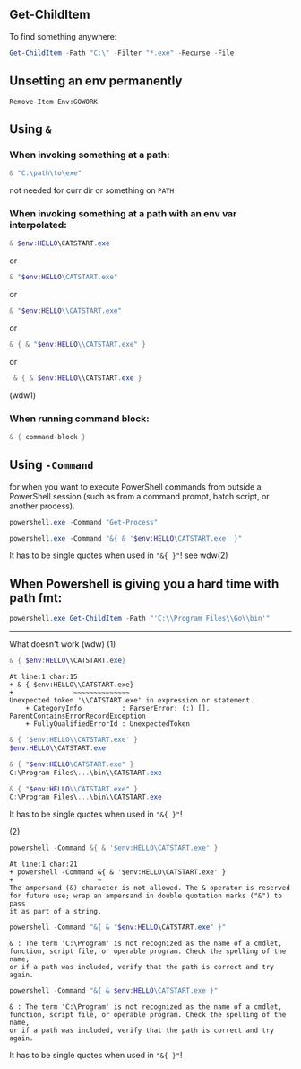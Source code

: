 ## Get-ChildItem

To find something anywhere:
```powershell
Get-ChildItem -Path "C:\" -Filter "*.exe" -Recurse -File
```

## Unsetting an env permanently
```
Remove-Item Env:GOWORK
```

## Using `&`

### When invoking something at a path:

```powershell
& "C:\path\to\exe"
```
not needed for curr dir or something on `PATH`

### When invoking something at a path with an env var interpolated:
```powershell
& $env:HELLO\CATSTART.exe
```
or

```powershell
& "$env:HELLO\CATSTART.exe"
```
or

```powershell
& "$env:HELLO\\CATSTART.exe"
```
or

```powershell
& { & "$env:HELLO\\CATSTART.exe" }
```
or

```powershell
 & { & $env:HELLO\\CATSTART.exe }
```


(wdw1)


### When running command block:

```powershell
& { command-block }
```


## Using `-Command`

for when you want to execute PowerShell commands from outside a PowerShell session
(such as from a command prompt, batch script, or another process).


```powershell
powershell.exe -Command "Get-Process"
```

```powershell
powershell.exe -Command "&{ & '$env:HELLO\CATSTART.exe' }"
```

It has to be single quotes when used in `"&{ }"`! see wdw(2)


## When Powershell is giving you a hard time with path fmt:

```powershell
powershell.exe Get-ChildItem -Path "'C:\\Program Files\\Go\\bin'"
```


----
What doesn't work (wdw)
(1) 

```powershell
& { $env:HELLO\\CATSTART.exe}
```
```
At line:1 char:15
+ & { $env:HELLO\\CATSTART.exe}
+               ~~~~~~~~~~~~~~
Unexpected token '\\CATSTART.exe' in expression or statement.
    + CategoryInfo          : ParserError: (:) [], ParentContainsErrorRecordException
    + FullyQualifiedErrorId : UnexpectedToken
```


```powershell
& { '$env:HELLO\\CATSTART.exe' }
$env:HELLO\\CATSTART.exe
```

```powershell
& { "$env:HELLO\CATSTART.exe" }
C:\Program Files\...\bin\\CATSTART.exe
```

```powershell
& { "$env:HELLO\\CATSTART.exe" }
C:\Program Files\...\bin\\CATSTART.exe
```

It has to be single quotes when used in `"&{ }"`!

(2)
```powershell
powershell -Command &{ & '$env:HELLO\CATSTART.exe' }
```
```
At line:1 char:21
+ powershell -Command &{ & '$env:HELLO\CATSTART.exe' }
+                     ~
The ampersand (&) character is not allowed. The & operator is reserved for future use; wrap an ampersand in double quotation marks ("&") to pass
it as part of a string.
```


```powershell
powershell -Command "&{ & "$env:HELLO\CATSTART.exe" }"
```
```
& : The term 'C:\Program' is not recognized as the name of a cmdlet, function, script file, or operable program. Check the spelling of the name,
or if a path was included, verify that the path is correct and try again.
```

```powershell
powershell -Command "&{ & $env:HELLO\CATSTART.exe }"
```
```
& : The term 'C:\Program' is not recognized as the name of a cmdlet, function, script file, or operable program. Check the spelling of the name,
or if a path was included, verify that the path is correct and try again.
```
It has to be single quotes when used in `"&{ }"`!
